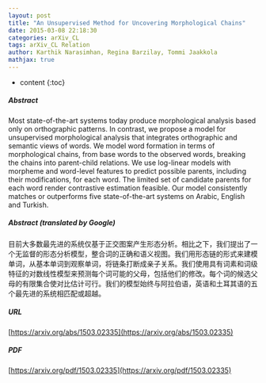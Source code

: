 ```yaml
---
layout: post
title: "An Unsupervised Method for Uncovering Morphological Chains"
date: 2015-03-08 22:18:30
categories: arXiv_CL
tags: arXiv_CL Relation
author: Karthik Narasimhan, Regina Barzilay, Tommi Jaakkola
mathjax: true
---
```


* content
{:toc}

##### Abstract
Most state-of-the-art systems today produce morphological analysis based only on orthographic patterns. In contrast, we propose a model for unsupervised morphological analysis that integrates orthographic and semantic views of words. We model word formation in terms of morphological chains, from base words to the observed words, breaking the chains into parent-child relations. We use log-linear models with morpheme and word-level features to predict possible parents, including their modifications, for each word. The limited set of candidate parents for each word render contrastive estimation feasible. Our model consistently matches or outperforms five state-of-the-art systems on Arabic, English and Turkish.

##### Abstract (translated by Google)
目前大多数最先进的系统仅基于正交图案产生形态分析。相比之下，我们提出了一个无监督的形态分析模型，整合词的正确和语义视图。我们用形态链的形式来建模单词，从基本单词到观察单词，将链条打断成亲子关系。我们使用具有词素和词级特征的对数线性模型来预测每个词可能的父母，包括他们的修改。每个词的候选父母的有限集合使对比估计可行。我们的模型始终与阿拉伯语，英语和土耳其语的五个最先进的系统相匹配或超越。

##### URL
[https://arxiv.org/abs/1503.02335](https://arxiv.org/abs/1503.02335)

##### PDF
[https://arxiv.org/pdf/1503.02335](https://arxiv.org/pdf/1503.02335)

